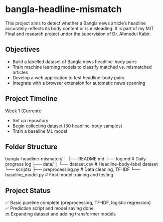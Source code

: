 # bangla-headline-mismatch
This project aims to detect whether a Bangla news article’s headline accurately reflects its body content or is misleading. It is part of my MIT Final and research project under the supervision of Dr. Ahmedul Kabir.

## Objectives
- Build a labelled dataset of Bangla news headline-body pairs
- Train machine learning models to classify matched vs. mismatched articles
- Develop a web application to test headline-body pairs
- Integrate with a browser extension for automatic news scanning

## Project Timeline
Week 1 (Current):
- Set up repository
- Begin collecting dataset (30 headline-body samples)
- Train a baseline ML model

## Folder Structure
bangla-headline-mismatch/
│
├── README.md
├── log.md # Daily progress log
├── data/
│ └── dataset.csv # Headline-body-label dataset
└── scripts/
├── preprocessing.py # Data cleaning, TF-IDF
└── baseline_model.py # First model training and testing

## Project Status

✅ Basic pipeline complete (preprocessing, TF-IDF, logistic regression)  
✅ Prediction script and model saving done  
🔜 Expanding dataset and adding transformer models  
